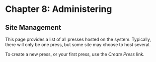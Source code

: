 # Chapter 8: Administering
## Site Management

This page provides a list of all presses hosted on the system. Typically, there will only be one press, but some site may choose to host several.

To create a new press, or your first press, use the *Create Press* link.

